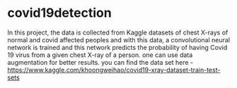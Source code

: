 # covid19detection
In this project, the data is collected from Kaggle datasets of chest X-rays of normal and covid affected peoples and with this data, a convolutional neural network is trained and this network predicts the probability of having Covid 19 virus from a given chest X-ray of a person. one can use data augmentation for better results.
you can find the data set here - https://www.kaggle.com/khoongweihao/covid19-xray-dataset-train-test-sets
